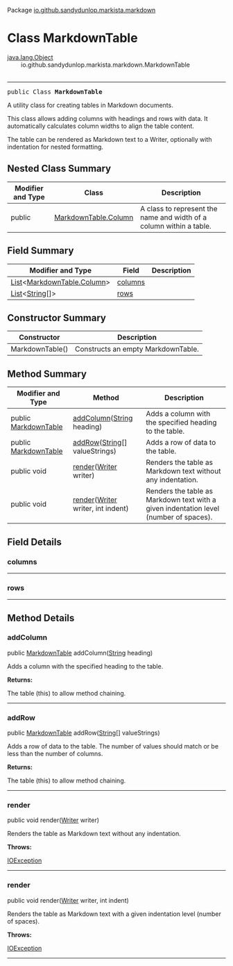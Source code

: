 Package [io.github.sandydunlop.markista.markdown](index.md)

# Class MarkdownTable
[java.lang.Object](https://docs.oracle.com/en/java/javase/24/docs/api/java.base/java/lang/Object.html)<br/>
        io.github.sandydunlop.markista.markdown.MarkdownTable<br/>
<br/>

----

<span style="font-family: monospace;">public Class __MarkdownTable__</span>

A utility class for creating tables in Markdown documents.

This class allows adding columns with headings and rows with data.
It automatically calculates column widths to align the table content.

The table can be rendered as Markdown text to a Writer, optionally with indentation for nested formatting.


## Nested Class Summary

| Modifier and Type | Class                                           | Description                                                         |
|-------------------|-------------------------------------------------|---------------------------------------------------------------------|
| public            | [MarkdownTable.Column](MarkdownTable.Column.md) | A class to represent the name and width of a column within a table. |

## Field Summary

| Modifier and Type                                                                                                                                                                              | Field               | Description |
|------------------------------------------------------------------------------------------------------------------------------------------------------------------------------------------------|---------------------|-------------|
| [List](https://docs.oracle.com/en/java/javase/24/docs/api/java.base/java/util/List.html)&lt;[MarkdownTable.Column](MarkdownTable.Column.md)&gt;                                                | [columns](#columns) |             |
| [List](https://docs.oracle.com/en/java/javase/24/docs/api/java.base/java/util/List.html)&lt;[String](https://docs.oracle.com/en/java/javase/24/docs/api/java.base/java/lang/String.html)[]&gt; | [rows](#rows)       |             |

## Constructor Summary

| Constructor     | Description                        |
|-----------------|------------------------------------|
| MarkdownTable() | Constructs an empty MarkdownTable. |

## Method Summary

| Modifier and Type                        | Method                                                                                                                           | Description                                                                           |
|------------------------------------------|----------------------------------------------------------------------------------------------------------------------------------|---------------------------------------------------------------------------------------|
| public [MarkdownTable](MarkdownTable.md) | [addColumn](#addcolumn)([String](https://docs.oracle.com/en/java/javase/24/docs/api/java.base/java/lang/String.html) heading)    | Adds a column with the specified heading to the table.                                |
| public [MarkdownTable](MarkdownTable.md) | [addRow](#addrow)([String](https://docs.oracle.com/en/java/javase/24/docs/api/java.base/java/lang/String.html)\[] valueStrings)  | Adds a row of data to the table.                                                      |
| public void                              | [render](#render)([Writer](https://docs.oracle.com/en/java/javase/24/docs/api/java.base/java/io/Writer.html) writer)             | Renders the table as Markdown text without any indentation.                           |
| public void                              | [render](#render)([Writer](https://docs.oracle.com/en/java/javase/24/docs/api/java.base/java/io/Writer.html) writer, int indent) | Renders the table as Markdown text with a given indentation level (number of spaces). |

## Field Details

### columns




---

### rows




---


## Method Details

### addColumn

public [MarkdownTable](MarkdownTable.md) addColumn([String](https://docs.oracle.com/en/java/javase/24/docs/api/java.base/java/lang/String.html) heading)

Adds a column with the specified heading to the table.

**Returns:**

The table (this) to allow method chaining.


---

### addRow

public [MarkdownTable](MarkdownTable.md) addRow([String](https://docs.oracle.com/en/java/javase/24/docs/api/java.base/java/lang/String.html)\[] valueStrings)

Adds a row of data to the table.
The number of values should match or be less than the number of columns.

**Returns:**

The table (this) to allow method chaining.


---

### render

public void render([Writer](https://docs.oracle.com/en/java/javase/24/docs/api/java.base/java/io/Writer.html) writer)

Renders the table as Markdown text without any indentation.

**Throws:**

[IOException](https://docs.oracle.com/en/java/javase/24/docs/api/java.base/java/io/IOException.html)


---

### render

public void render([Writer](https://docs.oracle.com/en/java/javase/24/docs/api/java.base/java/io/Writer.html) writer, int indent)

Renders the table as Markdown text with a given indentation level (number of spaces).

**Throws:**

[IOException](https://docs.oracle.com/en/java/javase/24/docs/api/java.base/java/io/IOException.html)


---

